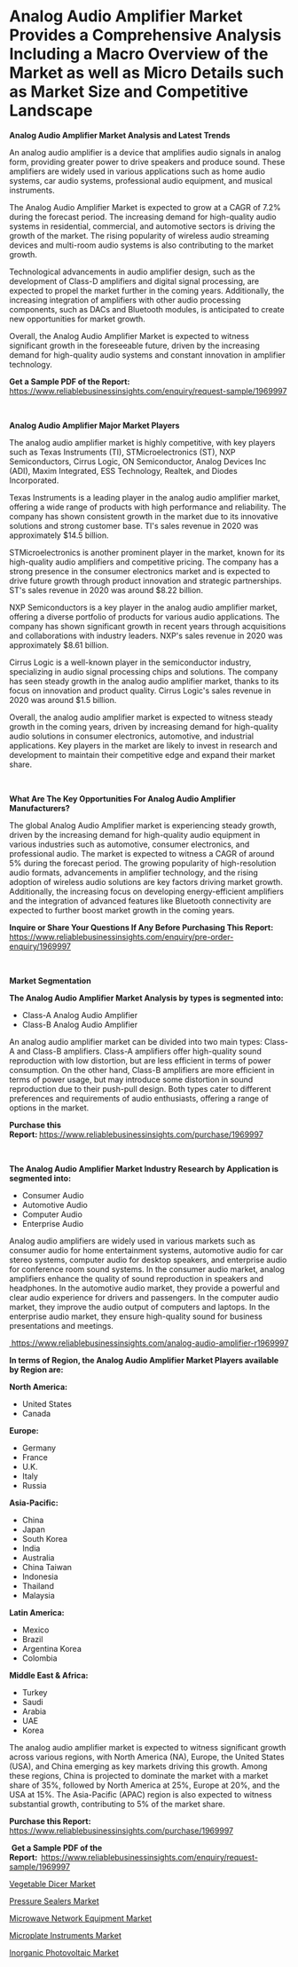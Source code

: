 <p><h1>Analog Audio Amplifier Market Provides a Comprehensive Analysis Including a Macro Overview of the Market as well as Micro Details such as Market Size and Competitive Landscape</h1></p><p><strong>Analog Audio Amplifier Market Analysis and Latest Trends</strong></p>
<p><p>An analog audio amplifier is a device that amplifies audio signals in analog form, providing greater power to drive speakers and produce sound. These amplifiers are widely used in various applications such as home audio systems, car audio systems, professional audio equipment, and musical instruments.</p><p>The Analog Audio Amplifier Market is expected to grow at a CAGR of 7.2% during the forecast period. The increasing demand for high-quality audio systems in residential, commercial, and automotive sectors is driving the growth of the market. The rising popularity of wireless audio streaming devices and multi-room audio systems is also contributing to the market growth.</p><p>Technological advancements in audio amplifier design, such as the development of Class-D amplifiers and digital signal processing, are expected to propel the market further in the coming years. Additionally, the increasing integration of amplifiers with other audio processing components, such as DACs and Bluetooth modules, is anticipated to create new opportunities for market growth.</p><p>Overall, the Analog Audio Amplifier Market is expected to witness significant growth in the foreseeable future, driven by the increasing demand for high-quality audio systems and constant innovation in amplifier technology.</p></p>
<p><strong>Get a Sample PDF of the Report:&nbsp;</strong> <a href="https://www.reliablebusinessinsights.com/enquiry/request-sample/1969997">https://www.reliablebusinessinsights.com/enquiry/request-sample/1969997</a></p>
<p>&nbsp;</p>
<p><strong>Analog Audio Amplifier Major Market Players</strong></p>
<p><p>The analog audio amplifier market is highly competitive, with key players such as Texas Instruments (TI), STMicroelectronics (ST), NXP Semiconductors, Cirrus Logic, ON Semiconductor, Analog Devices Inc (ADI), Maxim Integrated, ESS Technology, Realtek, and Diodes Incorporated.</p><p>Texas Instruments is a leading player in the analog audio amplifier market, offering a wide range of products with high performance and reliability. The company has shown consistent growth in the market due to its innovative solutions and strong customer base. TI's sales revenue in 2020 was approximately $14.5 billion.</p><p>STMicroelectronics is another prominent player in the market, known for its high-quality audio amplifiers and competitive pricing. The company has a strong presence in the consumer electronics market and is expected to drive future growth through product innovation and strategic partnerships. ST's sales revenue in 2020 was around $8.22 billion.</p><p>NXP Semiconductors is a key player in the analog audio amplifier market, offering a diverse portfolio of products for various audio applications. The company has shown significant growth in recent years through acquisitions and collaborations with industry leaders. NXP's sales revenue in 2020 was approximately $8.61 billion.</p><p>Cirrus Logic is a well-known player in the semiconductor industry, specializing in audio signal processing chips and solutions. The company has seen steady growth in the analog audio amplifier market, thanks to its focus on innovation and product quality. Cirrus Logic's sales revenue in 2020 was around $1.5 billion.</p><p>Overall, the analog audio amplifier market is expected to witness steady growth in the coming years, driven by increasing demand for high-quality audio solutions in consumer electronics, automotive, and industrial applications. Key players in the market are likely to invest in research and development to maintain their competitive edge and expand their market share.</p></p>
<p>&nbsp;</p>
<p><strong>What Are The Key Opportunities For Analog Audio Amplifier Manufacturers?</strong></p>
<p><p>The global Analog Audio Amplifier market is experiencing steady growth, driven by the increasing demand for high-quality audio equipment in various industries such as automotive, consumer electronics, and professional audio. The market is expected to witness a CAGR of around 5% during the forecast period. The growing popularity of high-resolution audio formats, advancements in amplifier technology, and the rising adoption of wireless audio solutions are key factors driving market growth. Additionally, the increasing focus on developing energy-efficient amplifiers and the integration of advanced features like Bluetooth connectivity are expected to further boost market growth in the coming years.</p></p>
<p><strong>Inquire or Share Your Questions If Any Before Purchasing This Report:</strong> <a href="https://www.reliablebusinessinsights.com/enquiry/pre-order-enquiry/1969997">https://www.reliablebusinessinsights.com/enquiry/pre-order-enquiry/1969997</a></p>
<p>&nbsp;</p>
<p><strong>Market Segmentation</strong></p>
<p><strong>The Analog Audio Amplifier Market Analysis by types is segmented into:</strong></p>
<p><ul><li>Class-A Analog Audio Amplifier</li><li>Class-B Analog Audio Amplifier</li></ul></p>
<p><p>An analog audio amplifier market can be divided into two main types: Class-A and Class-B amplifiers. Class-A amplifiers offer high-quality sound reproduction with low distortion, but are less efficient in terms of power consumption. On the other hand, Class-B amplifiers are more efficient in terms of power usage, but may introduce some distortion in sound reproduction due to their push-pull design. Both types cater to different preferences and requirements of audio enthusiasts, offering a range of options in the market.</p></p>
<p><strong>Purchase this Report:&nbsp;</strong><a href="https://www.reliablebusinessinsights.com/purchase/1969997">https://www.reliablebusinessinsights.com/purchase/1969997</a></p>
<p>&nbsp;</p>
<p><strong>The Analog Audio Amplifier Market Industry Research by Application is segmented into:</strong></p>
<p><ul><li>Consumer Audio</li><li>Automotive Audio</li><li>Computer Audio</li><li>Enterprise Audio</li></ul></p>
<p><p>Analog audio amplifiers are widely used in various markets such as consumer audio for home entertainment systems, automotive audio for car stereo systems, computer audio for desktop speakers, and enterprise audio for conference room sound systems. In the consumer audio market, analog amplifiers enhance the quality of sound reproduction in speakers and headphones. In the automotive audio market, they provide a powerful and clear audio experience for drivers and passengers. In the computer audio market, they improve the audio output of computers and laptops. In the enterprise audio market, they ensure high-quality sound for business presentations and meetings.</p></p>
<p><a href="https://www.reliablebusinessinsights.com/analog-audio-amplifier-r1969997">&nbsp;https://www.reliablebusinessinsights.com/analog-audio-amplifier-r1969997</a></p>
<p><strong>In terms of Region, the Analog Audio Amplifier Market Players available by Region are:</strong></p>
<p>
    <p> <strong> North America: </strong>
        <ul>
            <li>United States</li>
            <li>Canada</li>
        </ul>
        </p> 
    <p> <strong> Europe: </strong>
        <ul>
            <li>Germany</li>
            <li>France</li>
            <li>U.K.</li>
            <li>Italy</li>
            <li>Russia</li>
        </ul>
        </p> 
    <p> <strong> Asia-Pacific: </strong>
        <ul>
            <li>China</li>
            <li>Japan</li>
            <li>South Korea</li>
            <li>India</li>
            <li>Australia</li>
            <li>China Taiwan</li>
            <li>Indonesia</li>
            <li>Thailand</li>
            <li>Malaysia</li>
        </ul>
        </p> 
    <p> <strong> Latin America: </strong>
        <ul>
            <li>Mexico</li>
            <li>Brazil</li>
            <li>Argentina Korea</li>
            <li>Colombia</li>
        </ul>
        </p> 
    <p> <strong> Middle East & Africa: </strong>
        <ul>
            <li>Turkey</li>
            <li>Saudi</li>
            <li>Arabia</li>
            <li>UAE</li>
            <li>Korea</li>
        </ul>
    </p>
    </p>
<p><p>The analog audio amplifier market is expected to witness significant growth across various regions, with North America (NA), Europe, the United States (USA), and China emerging as key markets driving this growth. Among these regions, China is projected to dominate the market with a market share of 35%, followed by North America at 25%, Europe at 20%, and the USA at 15%. The Asia-Pacific (APAC) region is also expected to witness substantial growth, contributing to 5% of the market share.</p></p>
<p><strong>Purchase this Report: </strong><a href="https://www.reliablebusinessinsights.com/purchase/1969997">https://www.reliablebusinessinsights.com/purchase/1969997</a></p>
<p>&nbsp;<strong>Get a Sample PDF of the Report:&nbsp;&nbsp;</strong><a href="https://www.reliablebusinessinsights.com/enquiry/request-sample/1969997">https://www.reliablebusinessinsights.com/enquiry/request-sample/1969997</a></p>
<p><strong></strong></p>
<p><p><a href="https://github.com/caicuccucga/Market-Research-Report-List-1/blob/main/vegetable-dicer-market.md">Vegetable Dicer Market</a></p><p><a href="https://github.com/marshallymanow/Market-Research-Report-List-1/blob/main/pressure-sealers-market.md">Pressure Sealers Market</a></p><p><a href="https://github.com/qrkceaah30/Market-Research-Report-List-1/blob/main/microwave-network-equipment-market.md">Microwave Network Equipment Market</a></p><p><a href="https://github.com/yadanielu/Market-Research-Report-List-1/blob/main/microplate-instruments-market.md">Microplate Instruments Market</a></p><p><a href="https://www.linkedin.com/pulse/inorganic-photovoltaic-market-outlook-forecast-from-2024-cassf?trackingId=7qj%2B2AmgQImS7xQf0yK0Sg%3D%3D">Inorganic Photovoltaic Market</a></p></p>